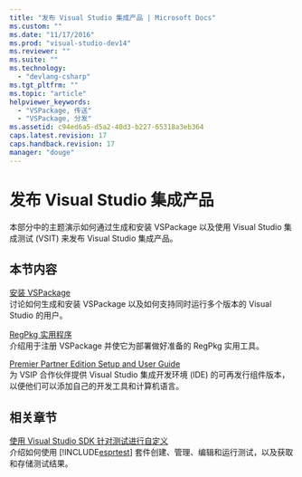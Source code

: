 ```yaml
---
title: "发布 Visual Studio 集成产品 | Microsoft Docs"
ms.custom: ""
ms.date: "11/17/2016"
ms.prod: "visual-studio-dev14"
ms.reviewer: ""
ms.suite: ""
ms.technology: 
  - "devlang-csharp"
ms.tgt_pltfrm: ""
ms.topic: "article"
helpviewer_keywords: 
  - "VSPackage, 传送"
  - "VSPackage, 分发"
ms.assetid: c94ed6a5-d5a2-40d3-b227-65318a3eb364
caps.latest.revision: 17
caps.handback.revision: 17
manager: "douge"
---
```

# 发布 Visual Studio 集成产品
本部分中的主题演示如何通过生成和安装 VSPackage 以及使用 Visual Studio 集成测试 \(VSIT\) 来发布 Visual Studio 集成产品。  
  
## 本节内容  
 [安装 VSPackage](../misc/installing-vspackages.md)  
 讨论如何生成和安装 VSPackage 以及如何支持同时运行多个版本的 Visual Studio 的用户。  
  
 [RegPkg 实用程序](../Topic/RegPkg%20Utility.md)  
 介绍用于注册 VSPackage 并使它为部署做好准备的 RegPkg 实用工具。  
  
 [Premier Partner Edition Setup and User Guide](http://msdn.microsoft.com/zh-cn/8ee4dad7-95d3-4f2d-a8d4-3ba9a80ecae2)  
 为 VSIP 合作伙伴提供 Visual Studio 集成开发环境 \(IDE\) 的可再发行组件版本，以便他们可以添加自己的开发工具和计算机语言。  
  
## 相关章节  
 [使用 Visual Studio SDK 针对测试进行自定义](http://msdn.microsoft.com/zh-cn/9cf7a840-dd66-4b00-90f7-e00e40370a69)  
 介绍如何使用 [!INCLUDE[esprtest](../misc/includes/esprtest_md.md)] 套件创建、管理、编辑和运行测试，以及获取和存储测试结果。